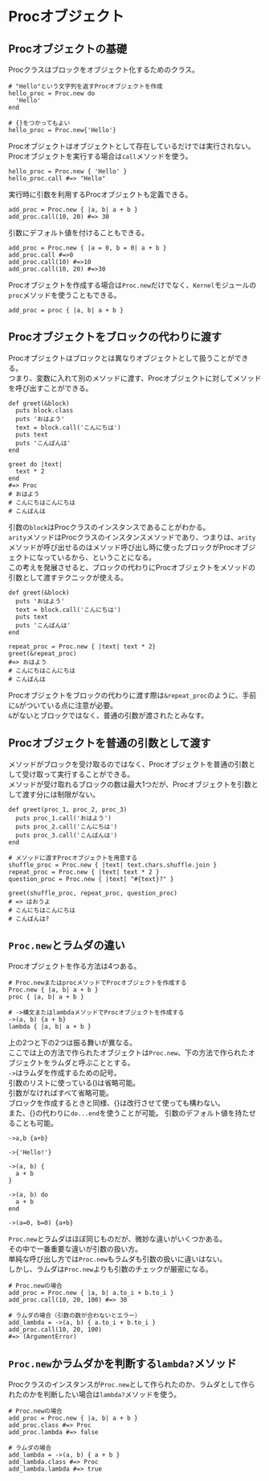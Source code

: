 # Procオブジェクト
## Procオブジェクトの基礎
Procクラスはブロックをオブジェクト化するためのクラス。  

```
# "Hello"という文字列を返すProcオブジェクトを作成
hello_proc = Proc.new do
  'Hello'
end

# {}をつかってもよい
hello_proc = Proc.new{'Hello'}
```

Procオブジェクトはオブジェクトとして存在しているだけでは実行されない。  
Procオブジェクトを実行する場合は`call`メソッドを使う。  

```
hello_proc = Proc.new { 'Hello' }
hello_proc.call #=> "Hello"
```

実行時に引数を利用するProcオブジェクトも定義できる。  

```
add_proc = Proc.new { |a, b| a + b }
add_proc.call(10, 20) #=> 30
```

引数にデフォルト値を付けることもできる。  

```
add_proc = Proc.new { |a = 0, b = 0| a + b }
add_proc.call #=>0
add_proc.call(10) #=>10
add_proc.call(10, 20) #=>30
```

Procオブジェクトを作成する場合は`Proc.new`だけでなく、`Kernel`モジュールの`proc`メソッドを使うこともできる。  

```
add_proc = proc { |a, b| a + b }
```

## Procオブジェクトをブロックの代わりに渡す
Procオブジェクトはブロックとは異なりオブジェクトとして扱うことができる。  
つまり、変数に入れて別のメソッドに渡す、Procオブジェクトに対してメソッドを呼び出すことができる。  

```
def greet(&block)
  puts block.class
  puts 'おはよう'
  text = block.call('こんにちは')
  puts text
  puts 'こんばんは'
end

greet do |text|
  text * 2
end
#=> Proc
# おはよう
# こんにちはこんにちは
# こんばんは
```

引数の`block`はProcクラスのインスタンスであることがわかる。  
`arity`メソッドはProcクラスのインスタンスメソッドであり、つまりは、`arity`メソッドが呼び出せるのはメソッド呼び出し時に使ったブロックがProcオブジェクトになっているから、ということになる。  
この考えを発展させると、ブロックの代わりにProcオブジェクトをメソッドの引数として渡すテクニックが使える。  

```
def greet(&block)
  puts 'おはよう'
  text = block.call('こんにちは')
  puts text
  puts 'こんばんは'
end

repeat_proc = Proc.new { |text| text * 2}
greet(&repeat_proc)
#=> おはよう
# こんにちはこんにちは
# こんばんは
```

Procオブジェクトをブロックの代わりに渡す際は`&repeat_proc`のように、手前に`&`がついている点に注意が必要。  
`&`がないとブロックではなく、普通の引数が渡されたとみなす。  

## Procオブジェクトを普通の引数として渡す
メソッドがブロックを受け取るのではなく、Procオブジェクトを普通の引数として受け取って実行することができる。  
メソッドが受け取れるブロックの数は最大1つだが、Procオブジェクトを引数として渡す分には制限がない。  

```
def greet(proc_1, proc_2, proc_3)
  puts proc_1.call('おはよう')
  puts proc_2.call('こんにちは')
  puts proc_3.call('こんばんは')
end

# メソッドに渡すProcオブジェクトを用意する
shuffle_proc = Proc.new { |text| text.chars.shuffle.join }
repeat_proc = Proc.new { |text| text * 2 }
question_proc = Proc.new { |text| "#{text}?" }

greet(shuffle_proc, repeat_proc, question_proc)
# => はおうよ
# こんにちはこんにちは
# こんばんは?
```

## `Proc.new`とラムダの違い
Procオブジェクトを作る方法は4つある。  

```
# Proc.newまたはprocメソッドでProcオブジェクトを作成する
Proc.new { |a, b| a + b }
proc { |a, b| a + b }

# ->構文またはlambdaメソッドでProcオブジェクトを作成する
->(a, b) {a + b}
lambda { |a, b| a + b }
```

上の2つと下の2つは振る舞いが異なる。  
ここでは上の方法で作られたオブジェクトは`Proc.new`、下の方法で作られたオブジェクトをラムダと呼ぶこととする。  
`->`はラムダを作成するための記号。  
引数のリストに使っている()は省略可能。  
引数がなければすべて省略可能。  
ブロックを作成するときと同様、{}は改行させて使っても構わない。  
また、{}の代わりに`do...end`を使うことが可能。
引数のデフォルト値を持たせることも可能。

```
->a,b {a+b}

->{'Hello!'}

->(a, b) {
  a + b
}

->(a, b) do
  a + b
end

->(a=0, b=0) {a+b}
```

`Proc.new`とラムダはほぼ同じものだが、微妙な違いがいくつかある。  
その中で一番重要な違いが引数の扱い方。  
単純な呼び出し方では`Proc.new`もラムダも引数の扱いに違いはない。  
しかし、ラムダは`Proc.new`よりも引数のチェックが厳密になる。  

```
# Proc.newの場合
add_proc = Proc.new { |a, b| a.to_i + b.to_i }
add_proc.call(10, 20, 100) #=> 30

# ラムダの場合（引数の数が合わないとエラー）
add_lambda = ->(a, b) { a.to_i + b.to_i }
add_proc.call(10, 20, 100)
#=> (ArgumentError)
```

## `Proc.new`かラムダかを判断する`lambda?`メソッド
Procクラスのインスタンスが`Proc.new`として作られたのか、ラムダとして作られたのかを判断したい場合は`lambda?`メソッドを使う。  

```
# Proc.newの場合
add_proc = Proc.new { |a, b| a + b }
add_proc.class #=> Proc
add_proc.lambda #=> false

# ラムダの場合
add_lambda = ->(a, b) { a + b }
add_lambda.class #=> Proc
add_lambda.lambda #=> true
```

